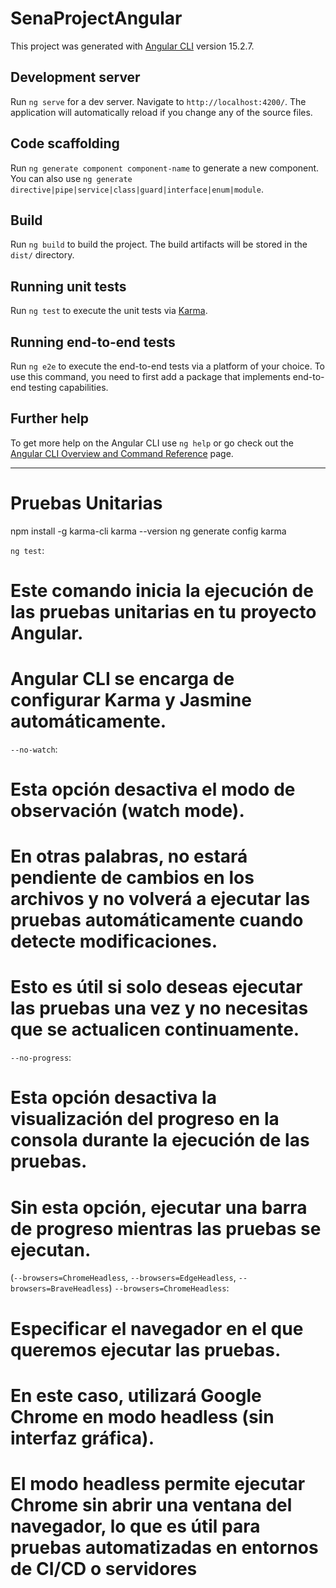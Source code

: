 # SenaProjectAngular

This project was generated with [Angular CLI](https://github.com/angular/angular-cli) version 15.2.7.

## Development server

Run `ng serve` for a dev server. Navigate to `http://localhost:4200/`. The application will automatically reload if you change any of the source files.

## Code scaffolding

Run `ng generate component component-name` to generate a new component. You can also use `ng generate directive|pipe|service|class|guard|interface|enum|module`.

## Build

Run `ng build` to build the project. The build artifacts will be stored in the `dist/` directory.

## Running unit tests

Run `ng test` to execute the unit tests via [Karma](https://karma-runner.github.io).

## Running end-to-end tests

Run `ng e2e` to execute the end-to-end tests via a platform of your choice. To use this command, you need to first add a package that implements end-to-end testing capabilities.

## Further help

To get more help on the Angular CLI use `ng help` or go check out the [Angular CLI Overview and Command Reference](https://angular.io/cli) page.

----------------------------------------------------------------------------------

# Pruebas Unitarias

npm install -g karma-cli
karma --version
ng generate config karma

`ng test`:
  # Este comando inicia la ejecución de las pruebas unitarias en tu proyecto Angular.
  # Angular CLI se encarga de configurar Karma y Jasmine automáticamente.

`--no-watch`:
  # Esta opción desactiva el modo de observación (watch mode).
  # En otras palabras, no estará pendiente de cambios en los archivos y no volverá a ejecutar las pruebas automáticamente cuando detecte modificaciones.
  # Esto es útil si solo deseas ejecutar las pruebas una vez y no necesitas que se actualicen continuamente.

`--no-progress`:
  # Esta opción desactiva la visualización del progreso en la consola durante la ejecución de las pruebas.
  # Sin esta opción, ejecutar una barra de progreso mientras las pruebas se ejecutan.

(`--browsers=ChromeHeadless`, `--browsers=EdgeHeadless`, `--browsers=BraveHeadless`)
`--browsers=ChromeHeadless`:
  # Especificar el navegador en el que queremos ejecutar las pruebas.
  # En este caso, utilizará Google Chrome en modo headless (sin interfaz gráfica).
  # El modo headless permite ejecutar Chrome sin abrir una ventana del navegador, lo que es útil para pruebas automatizadas en entornos de CI/CD o servidores
